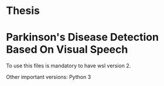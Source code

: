 # Thesis

# Parkinson's Disease Detection Based On Visual Speech

To use this files is mandatory to have wsl version 2.

Other important versions:
Python 3
